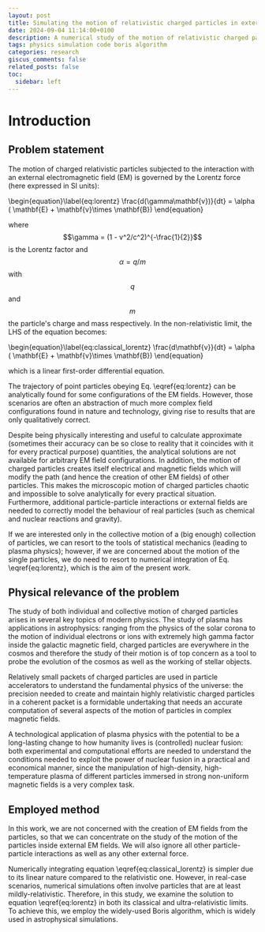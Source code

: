 ```yaml
---
layout: post
title: Simulating the motion of relativistic charged particles in external EM fields
date: 2024-09-04 11:14:00+0100
description: A numerical study of the motion of relativistic charged particles using the Boris algorithm
tags: physics simulation code boris algorithm
categories: research
giscus_comments: false
related_posts: false
toc:
  sidebar: left
---
```


# Introduction

## Problem statement

The motion of charged relativistic particles subjected to the interaction with an external electromagnetic field (EM) is governed by the Lorentz force (here expressed in SI units):

\begin{equation}\label{eq:lorentz}
    \frac{d(\gamma\mathbf{v})}{dt} = \alpha ( \mathbf{E} + \mathbf{v}\times \mathbf{B})
\end{equation}

where $$\gamma = (1 - v^2/c^2)^{-\frac{1}{2}}$$ is the Lorentz factor and $$\alpha = q/m$$ with $$q$$ and $$m$$ the particle's charge and mass respectively. In the non-relativistic limit, the LHS of the equation becomes:

\begin{equation}\label{eq:classical_lorentz}
    \frac{d\mathbf{v}}{dt} = \alpha ( \mathbf{E} + \mathbf{v}\times \mathbf{B})
\end{equation}

which is a linear first-order differential equation.

The trajectory of point particles obeying Eq. \eqref{eq:lorentz} can be analytically found for some configurations of the EM fields. However, those scenarios are often an abstraction of much more complex field configurations found in nature and technology, giving rise to results that are only qualitatively correct.

Despite being physically interesting and useful to calculate approximate (sometimes their accuracy can be so close to reality that it coincides with it for every practical purpose) quantities, the analytical solutions are not available for arbitrary EM field configurations. In addition, the motion of charged particles creates itself electrical and magnetic fields which will modify the path (and hence the creation of other EM fields) of other particles. This makes the microscopic motion of charged particles chaotic and impossible to solve analytically for every practical situation. Furthermore, additional particle-particle interactions or external fields are needed to correctly model the behaviour of real particles (such as chemical and nuclear reactions and gravity).

If we are interested only in the collective motion of a (big enough) collection of particles, we can resort to the tools of statistical mechanics (leading to plasma physics); however, if we are concerned about the motion of the single particles, we do need to resort to numerical integration of Eq. \eqref{eq:lorentz}, which is the aim of the present work.

## Physical relevance of the problem

The study of both individual and collective motion of charged particles arises in several key topics of modern physics. The study of plasma has applications in astrophysics: ranging from the physics of the solar corona to the motion of individual electrons or ions with extremely high gamma factor inside the galactic magnetic field, charged particles are everywhere in the cosmos and therefore the study of their motion is of top concern as a tool to probe the evolution of the cosmos as well as the working of stellar objects.

Relatively small packets of charged particles are used in particle accelerators to understand the fundamental physics of the universe: the precision needed to create and maintain highly relativistic charged particles in a coherent packet is a formidable undertaking that needs an accurate computation of several aspects of the motion of particles in complex magnetic fields.

A technological application of plasma physics with the potential to be a long-lasting change to how humanity lives is (controlled) nuclear fusion: both experimental and computational efforts are needed to understand the conditions needed to exploit the power of nuclear fusion in a practical and economical manner, since the manipulation of high-density, high-temperature plasma of different particles immersed in strong non-uniform magnetic fields is a very complex task.

## Employed method

In this work, we are not concerned with the creation of EM fields from the particles, so that we can concentrate on the study of the motion of the particles inside external EM fields. We will also ignore all other particle-particle interactions as well as any other external force.

Numerically integrating equation \eqref{eq:classical_lorentz} is simpler due to its linear nature compared to the relativistic one. However, in real-case scenarios, numerical simulations often involve particles that are at least mildly-relativistic. Therefore, in this study, we examine the solution to equation \eqref{eq:lorentz} in both its classical and ultra-relativistic limits. To achieve this, we employ the widely-used Boris algorithm, which is widely used in astrophysical simulations.